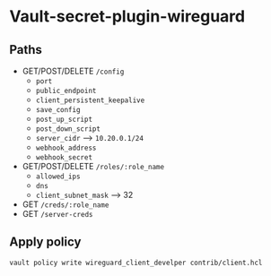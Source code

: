 # Vault-secret-plugin-wireguard

## Paths

- GET/POST/DELETE `/config`
  - `port`
  - `public_endpoint`
  - `client_persistent_keepalive`
  - `save_config`
  - `post_up_script`
  - `post_down_script`
  - `server_cidr` --> `10.20.0.1/24`
  - `webhook_address`
  - `webhook_secret`
- GET/POST/DELETE `/roles/:role_name`
  - `allowed_ips`
  - `dns`
  - `client_subnet_mask` --> 32
- GET `/creds/:role_name`
- GET `/server-creds`

## Apply policy
```shell
vault policy write wireguard_client_develper contrib/client.hcl
```

